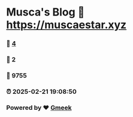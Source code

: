 # Musca's Blog :link: https://muscaestar.xyz 
### :page_facing_up: [4](https://muscaestar.xyz/tag.html) 
### :speech_balloon: 2 
### :hibiscus: 9755 
### :alarm_clock: 2025-02-21 19:08:50 
### Powered by :heart: [Gmeek](https://github.com/Meekdai/Gmeek)
